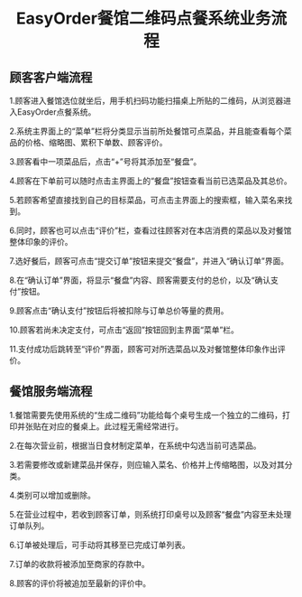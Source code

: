 # <center>EasyOrder餐馆二维码点餐系统业务流程</center>

## 顾客客户端流程

1.顾客进入餐馆选位就坐后，用手机扫码功能扫描桌上所贴的二维码，从浏览器进入EasyOrder点餐系统。

2.系统主界面上的“菜单”栏将分类显示当前所处餐馆可点菜品，并且能查看每个菜品的价格、缩略图、累积下单数、顾客评价。

3.顾客看中一项菜品后，点击“+”号将其添加至“餐盘”。

4.顾客在下单前可以随时点击主界面上的“餐盘”按钮查看当前已选菜品及其总价。

5.若顾客希望直接找到自己的目标菜品，可点击主界面上的搜索框，输入菜名来找到。

6.同时，顾客也可以点击“评价”栏，查看过往顾客对在本店消费的菜品以及对餐馆整体印象的评价。

7.选好餐后，顾客可点击“提交订单”按钮来提交“餐盘”，并进入“确认订单”界面。

8.在“确认订单”界面，将显示“餐盘”内容、顾客需要支付的总价，以及“确认支付”按钮。

9.顾客点击“确认支付”按钮后将被扣除与订单总价等量的费用。

10.顾客若尚未决定支付，可点击“返回”按钮回到主界面“菜单”栏。

11.支付成功后跳转至“评价”界面，顾客可对所选菜品以及对餐馆整体印象作出评价。

## 餐馆服务端流程

1.餐馆需要先使用系统的“生成二维码”功能给每个桌号生成一个独立的二维码，打印并张贴在对应的餐桌上。此过程无需经常进行。

2.在每次营业前，根据当日食材制定菜单，在系统中勾选当前可选菜品。

3.若需要修改或新建菜品并保存，则应输入菜名、价格并上传缩略图，以及对其分类。

4.类别可以增加或删除。

5.在营业过程中，若收到顾客订单，则系统打印桌号以及顾客“餐盘”内容至未处理订单队列。

6.订单被处理后，可手动将其移至已完成订单列表。

7.订单的收款将被添加至商家的存款中。

8.顾客的评价将被追加至最新的评价中。 
